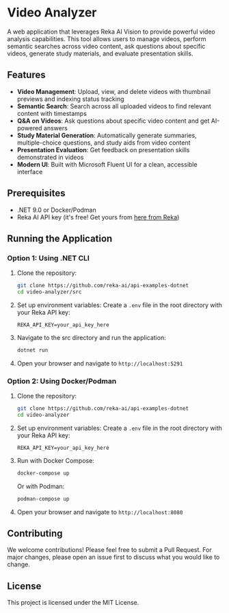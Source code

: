 # Video Analyzer

A web application that leverages Reka AI Vision to provide powerful video analysis capabilities. This tool allows users to manage videos, perform semantic searches across video content, ask questions about specific videos, generate study materials, and evaluate presentation skills.

## Features

- **Video Management**: Upload, view, and delete videos with thumbnail previews and indexing status tracking
- **Semantic Search**: Search across all uploaded videos to find relevant content with timestamps
- **Q&A on Videos**: Ask questions about specific video content and get AI-powered answers
- **Study Material Generation**: Automatically generate summaries, multiple-choice questions, and study aids from video content
- **Presentation Evaluation**: Get feedback on presentation skills demonstrated in videos
- **Modern UI**: Built with Microsoft Fluent UI for a clean, accessible interface

## Prerequisites

- .NET 9.0 or Docker/Podman
- Reka AI API key (it's free! Get yours from [here from Reka](https://link.reka.ai/free))

## Running the Application

### Option 1: Using .NET CLI

1. Clone the repository:

   ```bash
   git clone https://github.com/reka-ai/api-examples-dotnet
   cd video-analyzer/src
   ```

2. Set up environment variables:
   Create a `.env` file in the root directory with your Reka API key:

   ```env
   REKA_API_KEY=your_api_key_here
   ```

3. Navigate to the src directory and run the application:

   ```bash
   dotnet run
   ```

4. Open your browser and navigate to `http://localhost:5291`

### Option 2: Using Docker/Podman

1. Clone the repository:

   ```bash
   git clone https://github.com/reka-ai/api-examples-dotnet
   cd video-analyzer
   ```

2. Set up environment variables:
   Create a `.env` file in the root directory with your Reka API key:

   ```env
   REKA_API_KEY=your_api_key_here
   ```

3. Run with Docker Compose:

   ```bash
   docker-compose up
   ```

   Or with Podman:

   ```bash
   podman-compose up
   ```

4. Open your browser and navigate to `http://localhost:8080`

## Contributing

We welcome contributions! Please feel free to submit a Pull Request. For major changes, please open an issue first to discuss what you would like to change.

## License

This project is licensed under the MIT License.
